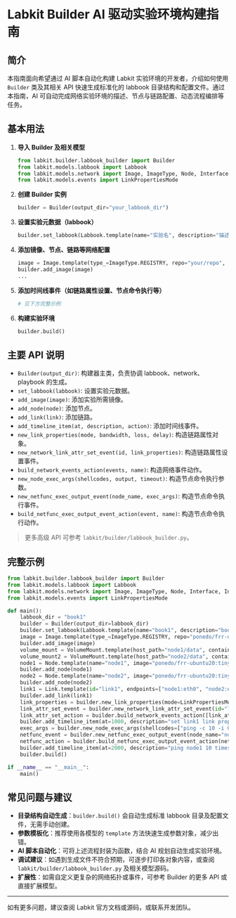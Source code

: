 # Labkit Builder AI 驱动实验环境构建指南

## 简介

本指南面向希望通过 AI 脚本自动化构建 Labkit 实验环境的开发者，介绍如何使用 `Builder` 类及其相关 API 快速生成标准化的 labbook 目录结构和配置文件。通过本指南，AI 可自动完成网络实验环境的描述、节点与链路配置、动态流程编排等任务。

## 基本用法

1. **导入 Builder 及相关模型**
   ```python
   from labkit.builder.labbook_builder import Builder
   from labkit.models.labbook import Labbook
   from labkit.models.network import Image, ImageType, Node, Interface, InterfaceMode, Link, VolumeMount
   from labkit.models.events import LinkPropertiesMode
   ```
2. **创建 Builder 实例**
   ```python
   builder = Builder(output_dir="your_labbook_dir")
   ```
3. **设置实验元数据（labbook）**
   ```python
   builder.set_labbook(Labbook.template(name="实验名", description="描述", author="作者", tags=["标签1", "标签2"]))
   ```
4. **添加镜像、节点、链路等网络配置**
   ```python
   image = Image.template(type_=ImageType.REGISTRY, repo="your/repo", tag="tag", url="your.registry")
   builder.add_image(image)
   ...
   ```
5. **添加时间线事件（如链路属性设置、节点命令执行等）**
   ```python
   # 见下方完整示例
   ```
6. **构建实验环境**
   ```python
   builder.build()
   ```

## 主要 API 说明

- `Builder(output_dir)`: 构建器主类，负责协调 labbook、network、playbook 的生成。
- `set_labbook(labbook)`: 设置实验元数据。
- `add_image(image)`: 添加实验所需镜像。
- `add_node(node)`: 添加节点。
- `add_link(link)`: 添加链路。
- `add_timeline_item(at, description, action)`: 添加时间线事件。
- `new_link_properties(mode, bandwidth, loss, delay)`: 构造链路属性对象。
- `new_network_link_attr_set_event(id, link_properties)`: 构造链路属性设置事件。
- `build_network_events_action(events, name)`: 构造网络事件动作。
- `new_node_exec_args(shellcodes, output, timeout)`: 构造节点命令执行参数。
- `new_netfunc_exec_output_event(node_name, exec_args)`: 构造节点命令执行事件。
- `build_netfunc_exec_output_event_action(event, name)`: 构造节点命令执行动作。

> 更多高级 API 可参考 `labkit/builder/labbook_builder.py`。

## 完整示例

```python
from labkit.builder.labbook_builder import Builder
from labkit.models.labbook import Labbook
from labkit.models.network import Image, ImageType, Node, Interface, InterfaceMode, Link, VolumeMount
from labkit.models.events import LinkPropertiesMode

def main():
    labbook_dir = "book1"
    builder = Builder(output_dir=labbook_dir)
    builder.set_labbook(Labbook.template(name="book1", description="book1", author="book1", tags=["book1"]))
    image = Image.template(type_=ImageType.REGISTRY, repo="ponedo/frr-ubuntu20", tag="tiny", url="harbor.fir.ac.cn")
    builder.add_image(image)
    volume_mount = VolumeMount.template(host_path="node1/data", container_path="data", mode="rw")
    volume_mount2 = VolumeMount.template(host_path="node2/data", container_path="data", mode="rw")
    node1 = Node.template(name="node1", image="ponedo/frr-ubuntu20:tiny", interfaces=[Interface.template(name="eth0", mode=InterfaceMode.DIRECT, ip_list=["192.168.1.100/24"])], volumes=[volume_mount])
    builder.add_node(node1)
    node2 = Node.template(name="node2", image="ponedo/frr-ubuntu20:tiny", interfaces=[Interface.template(name="eth0", mode=InterfaceMode.DIRECT, ip_list=["192.168.1.101/24"])], volumes=[volume_mount2])
    builder.add_node(node2)
    link1 = Link.template(id="link1", endpoints=["node1:eth0", "node2:eth0"])
    builder.add_link(link1)
    link_properties = builder.new_link_properties(mode=LinkPropertiesMode.UP, bandwidth="100Mbps", loss="0.00%", delay="10ms")
    link_attr_set_event = builder.new_network_link_attr_set_event(id="link1", link_properties=link_properties)
    link_attr_set_action = builder.build_network_events_action([link_attr_set_event], "link_attr_set_event")
    builder.add_timeline_item(at=1000, description="set link1 link properties up 100Mbps delay 10ms loss 0.00%", action=link_attr_set_action)
    exec_args = builder.new_node_exec_args(shellcodes=["ping -c 10 -i 0.1 192.168.1.101"], output="/tmp/output.log", timeout=30)
    netfunc_event = builder.new_netfunc_exec_output_event(node_name="node1", exec_args=exec_args)
    netfunc_action = builder.build_netfunc_exec_output_event_action(netfunc_event, "netfunc_exec_output_event")
    builder.add_timeline_item(at=2000, description="ping node1 10 times", action=netfunc_action)
    builder.build()

if __name__ == "__main__":
    main()
```

## 常见问题与建议

- **目录结构自动生成**：`builder.build()` 会自动生成标准 labbook 目录及配置文件，无需手动创建。
- **参数模板化**：推荐使用各模型的 `template` 方法快速生成参数对象，减少出错。
- **AI 脚本自动化**：可将上述流程封装为函数，结合 AI 规划自动生成实验环境。
- **调试建议**：如遇到生成文件不符合预期，可逐步打印各对象内容，或查阅 `labkit/builder/labbook_builder.py` 及相关模型源码。
- **扩展性**：如需自定义更复杂的网络拓扑或事件，可参考 Builder 的更多 API 或直接扩展模型。

---

如有更多问题，建议查阅 Labkit 官方文档或源码，或联系开发团队。 